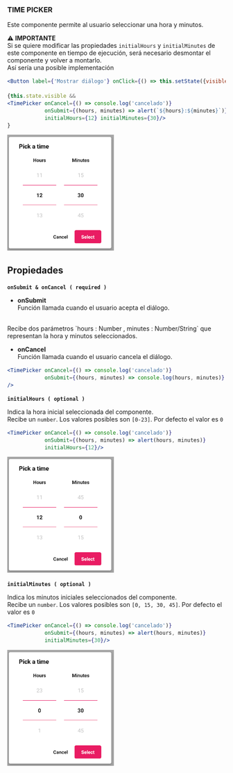 ### TIME PICKER

Este componente permite al usuario seleccionar una hora y minutos.

&#9888; **IMPORTANTE**
<br>
Si se quiere modificar las propiedades `initialHours` y `initialMinutes` de este componente en tiempo de ejecución, será necesario desmontar el componente y volver a montarlo.
<br>
Así sería una posible implementación
```jsx
<Button label={'Mostrar diálogo'} onClick={() => this.setState({visible: true})}/>

{this.state.visible && 
<TimePicker onCancel={() => console.log('cancelado')}
			onSubmit={(hours, minutes) => alert(`${hours}:${minutes}`)}
			initialHours={12} initialMinutes={30}/>
}
```
![comp_timePicker_example](../assets/2_PROTOTYPE/comp_timePicker/comp_timePicker_example.png)

**Propiedades**
-

**`onSubmit & onCancel ( required )`**

- **onSubmit**<br>
Función llamada cuando el usuario acepta el diálogo.
<br>
Recibe dos parámetros `hours : Number , minutes : Number/String` que representan la hora y minutos seleccionados.

- **onCancel**<br>
Función llamada cuando el usuario cancela el diálogo.

```jsx
<TimePicker onCancel={() => console.log('cancelado')}
			onSubmit={(hours, minutes) => console.log(hours, minutes)}
/>
```

<div style="page-break-after: always;"></div>

**`initialHours ( optional )`**

Indica la hora inicial seleccionada del componente.
<br>
Recibe un `number`. Los valores posibles son `[0-23]`. Por defecto el valor es `0`
```jsx
<TimePicker onCancel={() => console.log('cancelado')}
			onSubmit={(hours, minutes) => alert(hours, minutes)}
			initialHours={12}/>
```
![comp_timePicker_initialHours](../assets/2_PROTOTYPE/comp_timePicker/comp_timePicker_initialHours.png)

**`initialMinutes ( optional )`**

Indica los minutos iniciales seleccionados del componente.
<br>
Recibe un `number`. Los valores posibles son `[0, 15, 30, 45]`. Por defecto el valor es `0`
```jsx
<TimePicker onCancel={() => console.log('cancelado')}
			onSubmit={(hours, minutes) => alert(hours, minutes)}
			initialMinutes={30}/>
```
![comp_timePicker_initialMinutes](../assets/2_PROTOTYPE/comp_timePicker/comp_timePicker_initialMinutes.png)

<div style="page-break-after: always;"></div>
